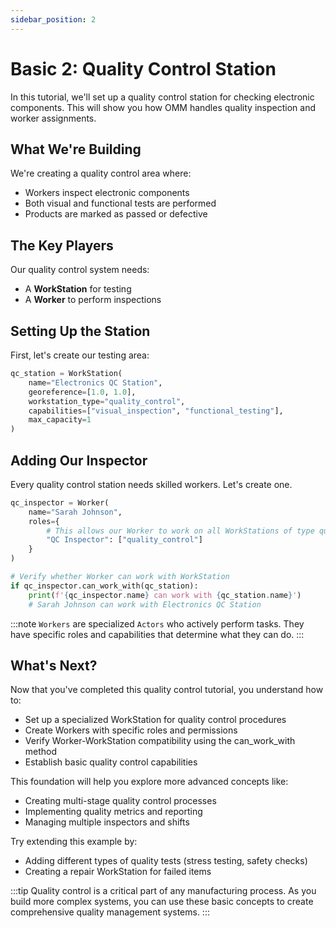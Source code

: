 ```yaml
---
sidebar_position: 2
---
```


# Basic 2: Quality Control Station

In this tutorial, we'll set up a quality control station for checking electronic components. This will show you how OMM handles quality inspection and worker assignments.

## What We're Building

We're creating a quality control area where:
- Workers inspect electronic components
- Both visual and functional tests are performed
- Products are marked as passed or defective

## The Key Players

Our quality control system needs:
- A **WorkStation** for testing
- A **Worker** to perform inspections

## Setting Up the Station

First, let's create our testing area:

```python
qc_station = WorkStation(
    name="Electronics QC Station",
    georeference=[1.0, 1.0],
    workstation_type="quality_control",
    capabilities=["visual_inspection", "functional_testing"],
    max_capacity=1
)
```

## Adding Our Inspector

Every quality control station needs skilled workers. Let's create one.

```python
qc_inspector = Worker(
    name="Sarah Johnson",
    roles={
        # This allows our Worker to work on all WorkStations of type quality_control
        "QC Inspector": ["quality_control"]
    }
)

# Verify whether Worker can work with WorkStation
if qc_inspector.can_work_with(qc_station):
    print(f'{qc_inspector.name} can work with {qc_station.name}')
    # Sarah Johnson can work with Electronics QC Station
```

:::note
`Workers` are specialized `Actors` who actively perform tasks. They have specific roles and capabilities that determine what they can do.
:::

## What's Next?
Now that you've completed this quality control tutorial, you understand how to:

* Set up a specialized WorkStation for quality control procedures
* Create Workers with specific roles and permissions
* Verify Worker-WorkStation compatibility using the can_work_with method
* Establish basic quality control capabilities

This foundation will help you explore more advanced concepts like:
* Creating multi-stage quality control processes
* Implementing quality metrics and reporting
* Managing multiple inspectors and shifts

Try extending this example by:

* Adding different types of quality tests (stress testing, safety checks)
* Creating a repair WorkStation for failed items

:::tip
Quality control is a critical part of any manufacturing process. As you build more complex systems, you can use these basic concepts to create comprehensive quality management systems.
:::

